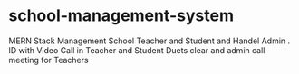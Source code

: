 # school-management-system

MERN Stack Management School Teacher and Student  and Handel Admin .
ID with Video Call in Teacher and Student Duets clear and admin call meeting for Teachers

